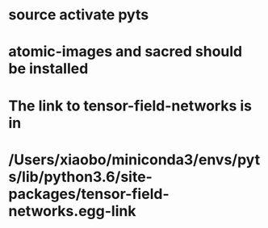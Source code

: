 # source activate pyts 
# atomic-images and sacred should be installed
# The link to tensor-field-networks is in 
# /Users/xiaobo/miniconda3/envs/pyts/lib/python3.6/site-packages/tensor-field-networks.egg-link
